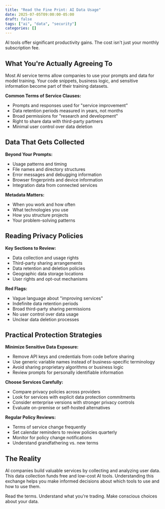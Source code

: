 ```yaml
---
title: "Read the Fine Print: AI Data Usage"
date: 2025-07-05T09:00:00-05:00
draft: false
tags: ["ai", "data", "security"]
categories: []
---
```


AI tools offer significant productivity gains. The cost isn't just your monthly subscription fee.

## What You're Actually Agreeing To

Most AI service terms allow companies to use your prompts and data for model training. Your code snippets, business logic, and sensitive information become part of their training datasets.

**Common Terms of Service Clauses:**

- Prompts and responses used for "service improvement"
- Data retention periods measured in years, not months
- Broad permissions for "research and development"
- Right to share data with third-party partners
- Minimal user control over data deletion

## Data That Gets Collected

**Beyond Your Prompts:**

- Usage patterns and timing
- File names and directory structures
- Error messages and debugging information
- Browser fingerprints and device information
- Integration data from connected services

**Metadata Matters:**

- When you work and how often
- What technologies you use
- How you structure projects
- Your problem-solving patterns

## Reading Privacy Policies

**Key Sections to Review:**

- Data collection and usage rights
- Third-party sharing arrangements
- Data retention and deletion policies
- Geographic data storage locations
- User rights and opt-out mechanisms

**Red Flags:**

- Vague language about "improving services"
- Indefinite data retention periods
- Broad third-party sharing permissions
- No user control over data usage
- Unclear data deletion processes

## Practical Protection Strategies

**Minimize Sensitive Data Exposure:**

- Remove API keys and credentials from code before sharing
- Use generic variable names instead of business-specific terminology
- Avoid sharing proprietary algorithms or business logic
- Review prompts for personally identifiable information

**Choose Services Carefully:**

- Compare privacy policies across providers
- Look for services with explicit data protection commitments
- Consider enterprise versions with stronger privacy controls
- Evaluate on-premise or self-hosted alternatives

**Regular Policy Reviews:**

- Terms of service change frequently
- Set calendar reminders to review policies quarterly
- Monitor for policy change notifications
- Understand grandfathering vs. new terms

## The Reality

AI companies build valuable services by collecting and analyzing user data. This data collection funds free and low-cost AI tools. Understanding this exchange helps you make informed decisions about which tools to use and how to use them.

Read the terms. Understand what you're trading. Make conscious choices about your data.
